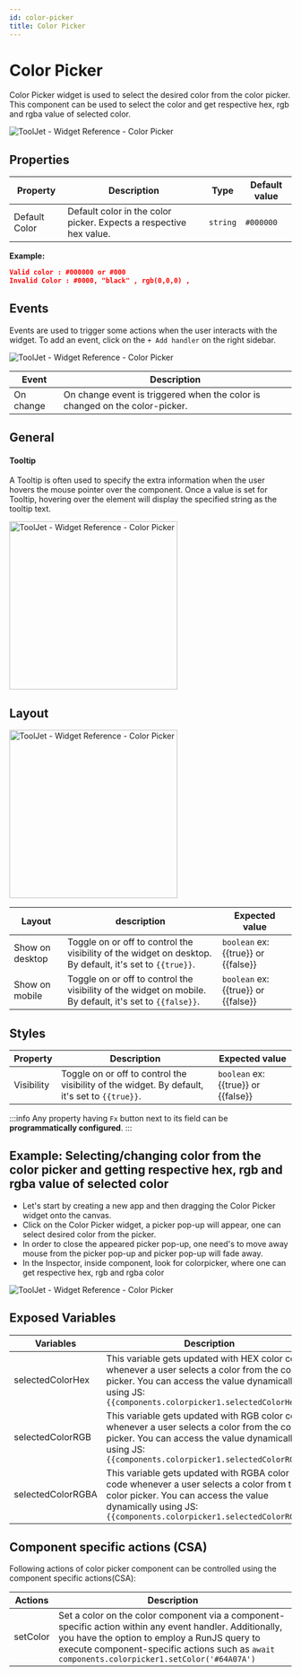 ```yaml
---
id: color-picker
title: Color Picker
---
```


# Color Picker

Color Picker widget is used to select the desired color from the color picker. This component can be used to select the color and get respective hex, rgb and rgba value of selected color.

<div style={{textAlign: 'center'}}>

<img className="screenshot-full" src="/img/widgets/color-picker/picker1.png" alt="ToolJet - Widget Reference - Color Picker" />

</div>

## Properties

| Property | Description | Type | Default value |
| --- | --- | --- | --- |
| Default Color | Default color in the color picker. Expects a respective hex value. | `string` | `#000000` |

**Example:**

```json
Valid color : #000000 or #000
Invalid Color : #0000, "black" , rgb(0,0,0) ,
```

## Events

Events are used to trigger some actions when the user interacts with the widget. To add an event, click on the `+ Add handler` on the right sidebar.

<div style={{textAlign: 'center'}}>

<img className="screenshot-full" src="/img/widgets/color-picker/events1.png" alt="ToolJet - Widget Reference - Color Picker" />

</div>

| Event | Description |
| --- | --- |
| On change | On change event is triggered when the color is changed on the color-picker. |

## General
#### Tooltip

A Tooltip is often used to specify the extra information when the user hovers the mouse pointer over the component. Once a value is set for Tooltip, hovering over the element will display the specified string as the tooltip text.

<div style={{textAlign: 'center'}}>

<img className="screenshot-full" src="/img/widgets/color-picker/tooltip.png" alt="ToolJet - Widget Reference - Color Picker" width='300'/>

</div>

## Layout

<div style={{textAlign: 'center'}}>

<img className="screenshot-full" src="/img/widgets/color-picker/layout1.png" alt="ToolJet - Widget Reference - Color Picker" width='300'/>

</div>

| Layout | description | Expected value |
| ------ | ----------- | -------------- |
| Show on desktop | Toggle on or off to control the visibility of the widget on desktop. By default, it's set to `{{true}}`. | `boolean` ex: {{true}} or {{false}} |
| Show on mobile | Toggle on or off to control the visibility of the widget on mobile. By default, it's set to `{{false}}`. | `boolean` ex: {{true}} or {{false}} |

## Styles

| Property | Description | Expected value |
| ------ | ----------- | -------------- |
| Visibility | Toggle on or off to control the visibility of the widget. By default, it's set to `{{true}}`. | `boolean` ex: {{true}} or {{false}} |

:::info
Any property having `Fx` button next to its field can be **programmatically configured**.
:::

## Example: Selecting/changing color from the color picker and getting respective hex, rgb and rgba value of selected color
- Let's start by creating a new app and then dragging the Color Picker  widget onto the canvas.
- Click on the Color Picker widget, a picker pop-up will appear, one can select desired color from the picker.
- In order to close the appeared picker pop-up, one need's to move away mouse from the picker pop-up and picker pop-up will fade away.
- In the Inspector, inside component, look for colorpicker, where one can get respective hex, rgb and rgba color

<div style={{textAlign: 'center'}}>

<img className="screenshot-full" src="/img/widgets/color-picker/colorpickerinspector.png" alt="ToolJet - Widget Reference - Color Picker" />

</div>

## Exposed Variables

| Variables    | Description |
| ----------- | ----------- |
| selectedColorHex | This variable gets updated with HEX color code whenever a user selects a color from the color picker. You can access the value dynamically using JS: `{{components.colorpicker1.selectedColorHex}}`|
| selectedColorRGB | This variable gets updated with RGB color code whenever a user selects a color from the color picker. You can access the value dynamically using JS: `{{components.colorpicker1.selectedColorRGB}}`|
| selectedColorRGBA | This variable gets updated with RGBA color code whenever a user selects a color from the color picker. You can access the value dynamically using JS: `{{components.colorpicker1.selectedColorRGBA}}`|

## Component specific actions (CSA)

Following actions of color picker component can be controlled using the component specific actions(CSA):

| Actions     | Description |
| ----------- | ----------- |
| setColor | Set a color on the color component via a component-specific action within any event handler. Additionally, you have the option to employ a RunJS query to execute component-specific actions such as `await components.colorpicker1.setColor('#64A07A')` |